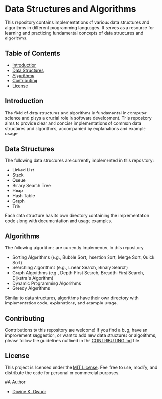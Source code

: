 # Data Structures and Algorithms

This repository contains implementations of various data structures and algorithms in different programming languages. It serves as a resource for learning and practicing fundamental concepts of data structures and algorithms.

## Table of Contents

- [Introduction](#introduction)
- [Data Structures](#data-structures)
- [Algorithms](#algorithms)
- [Contributing](#contributing)
- [License](#license)

## Introduction

The field of data structures and algorithms is fundamental in computer science and plays a crucial role in software development. This repository aims to provide clear and concise implementations of common data structures and algorithms, accompanied by explanations and example usage.

## Data Structures

The following data structures are currently implemented in this repository:

- Linked List
- Stack
- Queue
- Binary Search Tree
- Heap
- Hash Table
- Graph
- Trie

Each data structure has its own directory containing the implementation code along with documentation and usage examples.

## Algorithms

The following algorithms are currently implemented in this repository:

- Sorting Algorithms (e.g., Bubble Sort, Insertion Sort, Merge Sort, Quick Sort)
- Searching Algorithms (e.g., Linear Search, Binary Search)
- Graph Algorithms (e.g., Depth-First Search, Breadth-First Search, Dijkstra's Algorithm)
- Dynamic Programming Algorithms
- Greedy Algorithms

Similar to data structures, algorithms have their own directory with implementation code, explanations, and example usage.

## Contributing

Contributions to this repository are welcome! If you find a bug, have an improvement suggestion, or want to add new data structures or algorithms, please follow the guidelines outlined in the [CONTRIBUTING.md](CONTRIBUTING.md) file.

## License

This project is licensed under the [MIT License](LICENSE). Feel free to use, modify, and distribute the code for personal or commercial purposes.

#A Author
- [Dovine K. Owuor](https://www.dovineowuor.github.io)
